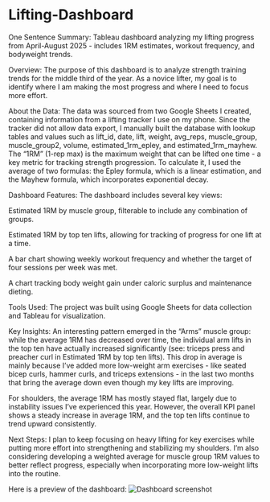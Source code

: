 # Lifting-Dashboard
One Sentence Summary: Tableau dashboard analyzing my lifting progress from April-August 2025 - includes 1RM estimates, workout frequency, and bodyweight trends.

Overview:
The purpose of this dashboard is to analyze strength training trends for the middle third of the year. As a novice lifter, my goal is to identify where I am making the most progress and where I need to focus more effort.

About the Data:
The data was sourced from two Google Sheets I created, containing information from a lifting tracker I use on my phone. Since the tracker did not allow data export, I manually built the database with lookup tables and values such as lift_id, date, lift, weight, avg_reps, muscle_group, muscle_group2, volume, estimated_1rm_epley, and estimated_1rm_mayhew. The “1RM” (1-rep max) is the maximum weight that can be lifted one time - a key metric for tracking strength progression. To calculate it, I used the average of two formulas: the Epley formula, which is a linear estimation, and the Mayhew formula, which incorporates exponential decay.

Dashboard Features:
The dashboard includes several key views:

Estimated 1RM by muscle group, filterable to include any combination of groups.

Estimated 1RM by top ten lifts, allowing for tracking of progress for one lift at a time.

A bar chart showing weekly workout frequency and whether the target of four sessions per week was met.

A chart tracking body weight gain under caloric surplus and maintenance dieting.

Tools Used:
The project was built using Google Sheets for data collection and Tableau for visualization.

Key Insights:
An interesting pattern emerged in the “Arms” muscle group: while the average 1RM has decreased over time, the individual arm lifts in the top ten have actually increased significantly (see: triceps press and preacher curl in Estimated 1RM by top ten lifts). This drop in average is mainly because I’ve added more low-weight arm exercises - like seated bicep curls, hammer curls, and triceps extensions - in the last two months that bring the average down even though my key lifts are improving.

For shoulders, the average 1RM has mostly stayed flat, largely due to instability issues I’ve experienced this year. However, the overall KPI panel shows a steady increase in average 1RM, and the top ten lifts continue to trend upward consistently.

Next Steps:
I plan to keep focusing on heavy lifting for key exercises while putting more effort into strengthening and stabilizing my shoulders. I’m also considering developing a weighted average for muscle group 1RM values to better reflect progress, especially when incorporating more low-weight lifts into the routine.

Here is a preview of the dashboard:
![Dashboard screenshot](ExerciseDashv2Preview.jpg)
